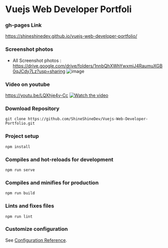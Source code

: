 # Vuejs Web Developer Portfoli


### gh-pages Link
https://shineshinedev.github.io/vuejs-web-developer-portfolio/



### Screenshot photos

-  All Screenshot photos : https://drive.google.com/drive/folders/1nnbQhXWhYwxmiJ4RaumuXGB0qJCdy7Lz?usp=sharing
 ![image](https://drive.google.com/uc?export=view&id=1P2YhGFWGJdU57r_gnww2JM_tSXPKGv2-)
 
 


### Video on youtube
https://youtu.be/LQXhje4v-Cc
[![Watch the video](https://img.youtube.com/vi/LQXhje4v-Cc/hqdefault.jpg)](https://youtu.be/LQXhje4v-Cc)



### Download Repository
```
git clone https://github.com/ShineShineDev/Vuejs-Web-Developer-Portfolio.git
```

### Project setup
```
npm install
```

### Compiles and hot-reloads for development
```
npm run serve
```

### Compiles and minifies for production
```
npm run build
```

### Lints and fixes files
```
npm run lint
```

### Customize configuration
See [Configuration Reference](https://cli.vuejs.org/config/).
